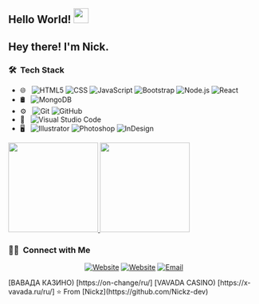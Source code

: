 ## Hello World! <img src="https://raw.githubusercontent.com/iampavangandhi/iampavangandhi/master/gifs/Hi.gif" width="30px"></h2>
<h2> Hey there! I'm Nick.</h2>

<h3> 🛠 &nbsp;Tech Stack</h3>

- 🌐 &nbsp;
  ![HTML5](https://img.shields.io/badge/-HTML5-333333?style=flat&logo=HTML5)
  ![CSS](https://img.shields.io/badge/-CSS-333333?style=flat&logo=CSS3&logoColor=1572B6)
  ![JavaScript](https://img.shields.io/badge/-JavaScript-333333?style=flat&logo=javascript)
  ![Bootstrap](https://img.shields.io/badge/-Bootstrap-333333?style=flat&logo=bootstrap&logoColor=563D7C)
  ![Node.js](https://img.shields.io/badge/-Node.js-333333?style=flat&logo=node.js)
  ![React](https://img.shields.io/badge/-React-333333?style=flat&logo=react)
- 🛢 &nbsp;
  ![MongoDB](https://img.shields.io/badge/-MongoDB-333333?style=flat&logo=mongodb)
- ⚙️ &nbsp;
  ![Git](https://img.shields.io/badge/-Git-333333?style=flat&logo=git)
  ![GitHub](https://img.shields.io/badge/-GitHub-333333?style=flat&logo=github)
- 🔧 &nbsp;
  ![Visual Studio Code](https://img.shields.io/badge/-Visual%20Studio%20Code-333333?style=flat&logo=visual-studio-code&logoColor=007ACC)
- 🖥 &nbsp;
  ![Illustrator](https://img.shields.io/badge/-Illustrator-333333?style=flat&logo=adobe-illustrator)
  ![Photoshop](https://img.shields.io/badge/-Photoshop-333333?style=flat&logo=adobe-photoshop)
  ![InDesign](https://img.shields.io/badge/-InDesign-333333?style=flat&logo=adobe-indesign)

<a href="https://github.com/Nickz-dev">
  <img height="180em" src="https://github-readme-stats.vercel.app/api?username=Nickz-dev&theme=buefy&show_icons=true" />
  <img height="180em" src="https://github-readme-stats.vercel.app/api/top-langs/?username=Nickz-dev&theme=buefy&layout=compact" />
</a>

<br/>

<h3> 🤝🏻 &nbsp;Connect with Me </h3>

<p align="center">
<a href="x-vavada.ru"> <img alt="Website" src="https://img.shields.io/badge/Website-VAVADA CASINO-blue?style=flat-square&logo=google-chrome"></a>
<a href="https://on-change.org"> <img alt="Website" src="https://img.shields.io/badge/Website-ВАВАДА КАЗИНО-blue?style=flat-square&logo=google-chrome"></a>
<a href="mailto:nick.apios@gmail.com"><img alt="Email" src="https://img.shields.io/badge/Email-nick.apios@gmail.com-blue?style=flat-square&logo=gmail"></a>
</p>
[ВАВАДА КАЗИНО) [https://on-change/ru/]
[VAVADA CASINO) [https://x-vavada.ru/ru/]
⭐️ From [Nickz](https://github.com/Nickz-dev)
